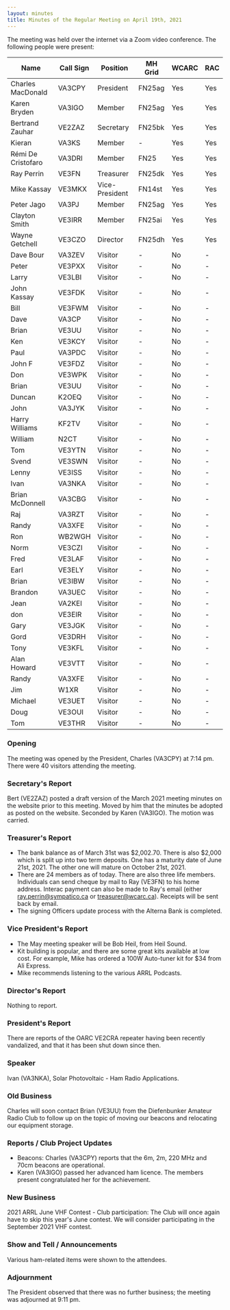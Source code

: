 ```yaml
---
layout: minutes
title: Minutes of the Regular Meeting on April 19th, 2021
---
```

The meeting was held over the internet via a Zoom video conference.
The following people were present:

| Name                   | Call Sign  | Position         | MH Grid | WCARC | RAC |
|------------------------|------------|------------------|---------|-------|-----|
| Charles MacDonald      | VA3CPY     | President        | FN25ag  | Yes   | Yes |
| Karen Bryden           | VA3IGO     | Member           | FN25ag  | Yes   | Yes |
| Bertrand Zauhar        | VE2ZAZ     | Secretary        | FN25bk  | Yes   | Yes |
| Kieran                 | VA3KS      | Member           |   -     | Yes   | Yes |
| Rémi De Cristofaro     | VA3DRI     | Member           | FN25    | Yes   | Yes |
| Ray Perrin             | VE3FN      | Treasurer        | FN25dk  | Yes   | Yes |
| Mike Kassay            | VE3MKX     | Vice-President   | FN14st  | Yes   | Yes |
| Peter Jago             | VA3PJ      | Member           | FN25ag  | Yes   | Yes |
| Clayton Smith          | VE3IRR     | Member           | FN25ai  | Yes   | Yes |
| Wayne Getchell         | VE3CZO     | Director         | FN25dh  | Yes   | Yes |
| Dave Bour              | VA3ZEV     | Visitor          |    -    | No    |  -  |
| Peter                  | VE3PXX     | Visitor          |    -    | No    |  -  |
| Larry                  | VE3LBI     | Visitor          |    -    | No    |  -  |
| John Kassay            | VE3FDK     | Visitor          |    -    | No    |  -  |
| Bill                   | VE3FWM     | Visitor          |    -    | No    |  -  |
| Dave                   | VA3CP      | Visitor          |    -    | No    |  -  |
| Brian                  | VE3UU      | Visitor          |    -    | No    |  -  |
| Ken                    | VE3KCY     | Visitor          |    -    | No    |  -  |
| Paul                   | VA3PDC     | Visitor          |    -    | No    |  -  |
| John F                 | VE3FDZ     | Visitor          |    -    | No    |  -  |
| Don                    | VE3WPK     | Visitor          |    -    | No    |  -  |
| Brian                  | VE3UU      | Visitor          |    -    | No    |  -  |
| Duncan                 | K2OEQ      | Visitor          |    -    | No    |  -  |
| John                   | VA3JYK     | Visitor          |    -    | No    |  -  |
| Harry Williams         | KF2TV      | Visitor          |    -    | No    |  -  |
| William                | N2CT       | Visitor          |    -    | No    |  -  |
| Tom                    | VE3YTN     | Visitor          |    -    | No    |  -  |
| Svend                  | VE3SWN     | Visitor          |    -    | No    |  -  |
| Lenny                  | VE3ISS     | Visitor          |    -    | No    |  -  |
| Ivan                   | VA3NKA     | Visitor          |    -    | No    |  -  |
| Brian McDonnell        | VA3CBG     | Visitor          |    -    | No    |  -  |
| Raj                    | VA3RZT     | Visitor          |    -    | No    |  -  |
| Randy                  | VA3XFE     | Visitor          |    -    | No    |  -  |
| Ron                    | WB2WGH     | Visitor          |    -    | No    |  -  |
| Norm                   | VE3CZI     | Visitor          |    -    | No    |  -  |
| Fred                   | VE3LAF     | Visitor          |    -    | No    |  -  |
| Earl                   | VE3ELY     | Visitor          |    -    | No    |  -  |
| Brian                  | VE3IBW     | Visitor          |    -    | No    |  -  |
| Brandon                | VA3UEC     | Visitor          |    -    | No    |  -  |
| Jean                   | VA2KEI     | Visitor          |    -    | No    |  -  |
| don                    | VE3EIR     | Visitor          |    -    | No    |  -  |
| Gary                   | VE3JGK     | Visitor          |    -    | No    |  -  |
| Gord                   | VE3DRH     | Visitor          |    -    | No    |  -  |
| Tony                   | VE3KFL     | Visitor          |    -    | No    |  -  |
| Alan Howard            | VE3VTT     | Visitor          |    -    | No    |  -  |
| Randy                  | VA3XFE     | Visitor          |    -    | No    |  -  |
| Jim                    | W1XR       | Visitor          |    -    | No    |  -  |
| Michael                | VE3UET     | Visitor          |    -    | No    |  -  |
| Doug                   | VE3OUI     | Visitor          |    -    | No    |  -  |
| Tom                    | VE3THR     | Visitor          |    -    | No    |  -  |


### Opening
The meeting was opened by the President, Charles (VA3CPY) at 7:14 pm.
There were 40 visitors attending the meeting.

### Secretary's Report
Bert (VE2ZAZ) posted a draft version of the March 2021 meeting minutes on the website prior to this meeting. Moved by him that the minutes be adopted as posted on the website. Seconded by Karen (VA3IGO). The motion was carried.

### Treasurer's Report
- The bank balance as of March 31st was $2,002.70. There is also $2,000 which is split up into two term deposits. One has a maturity date of June 21st, 2021. The other one will mature on October 21st, 2021.
- There are 24 members as of today. There are also three life members. Individuals can send cheque by mail to Ray (VE3FN) to his home address. Interac payment can also be made to Ray's email (either ray.perrin@sympatico.ca or treasurer@wcarc.ca). Receipts will be sent back by email.
- The signing Officers update process with the Alterna Bank is completed.

### Vice President's Report
- The May meeting speaker will be Bob Heil, from Heil Sound.
- Kit building is popular, and there are some great kits available at low cost. For example, Mike has ordered a 100W Auto-tuner kit for $34 from Ali Express.
- Mike recommends listening to the various ARRL Podcasts.

### Director's Report
Nothing to report.

### President's Report
There are reports of the OARC VE2CRA repeater having been recently vandalized, and that it has been shut down since then.

### Speaker
Ivan (VA3NKA), Solar Photovoltaic - Ham Radio Applications.

### Old Business
Charles will soon contact Brian (VE3UU) from the Diefenbunker Amateur Radio Club to follow up on the topic of moving our beacons and relocating our equipment storage.

### Reports / Club Project Updates
- Beacons: Charles (VA3CPY) reports that the 6m, 2m, 220 MHz and 70cm beacons are operational.
- Karen (VA3IGO) passed her advanced ham licence. The members present congratulated her for the achievement.

### New Business
2021 ARRL June VHF Contest - Club participation: The Club will once again have to skip this year's June contest. We will consider participating in the September 2021 VHF contest.

### Show and Tell / Announcements
Various ham-related items were shown to the attendees.

### Adjournment
The President observed that there was no further business; the meeting was adjourned at 9:11 pm.
